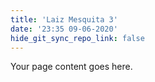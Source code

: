 ```yaml
---
title: 'Laiz Mesquita 3'
date: '23:35 09-06-2020'
hide_git_sync_repo_link: false
---
```


Your page content goes here.